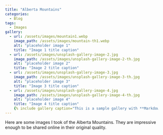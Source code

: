 ```yaml
---
title: "Alberta Mountains"
categories:
  - Blog
tags:
  - Images
gallery:
  - url: /assets/images/mountain1.webp
    image_path: /assets/images/mountain-th1.webp
    alt: "placeholder image 1"
    title: "Image 1 title caption"
  - url: /assets/images/unsplash-gallery-image-2.jpg
    image_path: /assets/images/unsplash-gallery-image-2-th.jpg
    alt: "placeholder image 2"
    title: "Image 2 title caption"
  - url: /assets/images/unsplash-gallery-image-3.jpg
    image_path: /assets/images/unsplash-gallery-image-3-th.jpg
    alt: "placeholder image 3"
    title: "Image 3 title caption"
  - url: /assets/images/unsplash-gallery-image-4.jpg
    image_path: /assets/images/unsplash-gallery-image-4-th.jpg
    alt: "placeholder image 4"
    title: "Image 4 title caption"
    {% include gallery caption="This is a sample gallery with **Markdown support**." %}
---
```

Here are some images I took of the Alberta Mountains. They are impressive enough to be shared online in their original quality.
